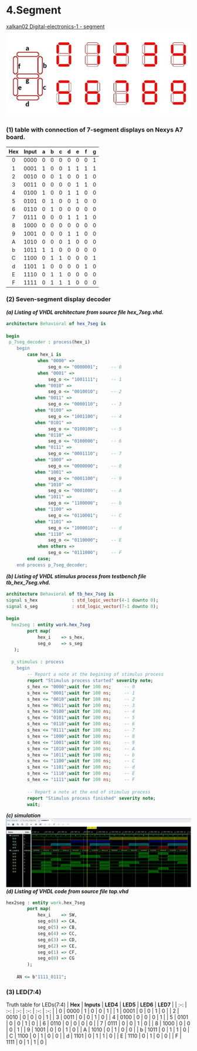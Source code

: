 
# 4.Segment
[xalkan02 Digital-electronics-1 - segment](https://github.com/TarikVUT/Digital-electronics-1/edit/main/labs/4.segment)</b>
![](https://github.com/TarikVUT/Digital-electronics-1/blob/main/labs/4.segment/images/1.PNG)
### (1) table with connection of 7-segment displays on Nexys A7 board.
| **Hex** | **Input** | **a** | **b** | **c** | **d** | **e** | **f** | **g** |
| :-: | :-: | :-: | :-: | :-: | :-: | :-: | :-: | :-: |
| 0 | 0000 | 0 | 0 | 0 | 0 | 0 | 0 | 1 |
| 1 | 0001 | 1 | 0 | 0 | 1 | 1 | 1 | 1 |
| 2 | 0010 | 0 | 0 | 1 | 0 | 0 | 1 | 0 |
| 3 | 0011 | 0 | 0 | 0 | 0 | 1 | 1 | 0 |
| 4 | 0100 | 1 | 0 | 0 | 1 | 1 | 0 | 0 |
| 5 | 0101 | 0 | 1 | 0 | 0 | 1 | 0 | 0 |
| 6 | 0110 | 0 | 1 | 0 | 0 | 0 | 0 | 0 |
| 7 | 0111 | 0 | 0 | 0 | 1 | 1 | 1 | 0 |
| 8 | 1000 | 0 | 0 | 0 | 0 | 0 | 0 | 0 |
| 9 | 1001 | 0 | 0 | 0 | 1 | 1 | 0 | 0 |
| A | 1010 | 0 | 0 | 0 | 1 | 0 | 0 | 0 |
| b | 1011 | 1 | 1 | 0 | 0 | 0 | 0 | 0 |
| C | 1100 | 0 | 1 | 1 | 0 | 0 | 0 | 1 |
| d | 1101 | 1 | 0 | 0 | 0 | 0 | 1 | 0 |
| E | 1110 | 0 | 1 | 1 | 0 | 0 | 0 | 0 |
| F | 1111 | 0 | 1 | 1 | 1 | 0 | 0 | 0 |




### (2) Seven-segment display decoder
***(a) Listing of VHDL architecture from source file hex_7seg.vhd.***
``` vhdl
architecture Behavioral of hex_7seg is

begin
 p_7seg_decoder : process(hex_i)
    begin
        case hex_i is
            when "0000" =>
                seg_o <= "0000001";     -- 0
            when "0001" =>
                seg_o <= "1001111";     -- 1
           when "0010" =>
                seg_o <= "0010010";     -- 2
           when "0011" =>
                seg_o <= "0000110";     -- 3
           when "0100" =>
                seg_o <= "1001100";     -- 4
           when "0101" =>
                seg_o <= "0100100";     -- 5
           when "0110" =>
                seg_o <= "0100000";     -- 6
           when "0111" =>
                seg_o <= "0001110";     -- 7
           when "1000" =>
                seg_o <= "0000000";     -- 8
           when "1001" =>
                seg_o <= "0001100";     -- 9
           when "1010" =>
                seg_o <= "0001000";     -- A
           when "1011" =>
                seg_o <= "1100000";     -- b
           when "1100" =>
                seg_o <= "0110001";     -- C
           when "1101" =>
                seg_o <= "1000010";     -- d
           when "1110" =>
                seg_o <= "0110000";     -- E
            when others =>
                seg_o <= "0111000";     -- F
        end case;
    end process p_7seg_decoder;

```

***(b) Listing of VHDL stimulus process from testbench file tb_hex_7seg.vhd.***
```vhdl
architecture Behavioral of tb_hex_7seg is
signal s_hex             : std_logic_vector(4-1 downto 0);
signal s_seg             : std_logic_vector(7-1 downto 0);

begin
  hex2seg : entity work.hex_7seg
        port map(
            hex_i    => s_hex,
            seg_o    => s_seg
   );

  p_stimulus : process
    begin
        -- Report a note at the begining of stimulus process
        report "Stimulus process started" severity note;
        s_hex <= "0000";wait for 100 ns;     -- 0
        s_hex <= "0001";wait for 100 ns;     -- 1  
        s_hex <= "0010";wait for 100 ns;     -- 2
        s_hex <= "0011";wait for 100 ns;     -- 3
        s_hex <= "0100";wait for 100 ns;     -- 4 
        s_hex <= "0101";wait for 100 ns;     -- 5 
        s_hex <= "0110";wait for 100 ns;     -- 6
        s_hex <= "0111";wait for 100 ns;     -- 7 
        s_hex <= "1000";wait for 100 ns;     -- 8
        s_hex <= "1001";wait for 100 ns;     -- 9
        s_hex <= "1010";wait for 100 ns;     -- A 
        s_hex <= "1011";wait for 100 ns;     -- b
        s_hex <= "1100";wait for 100 ns;     -- C
        s_hex <= "1101";wait for 100 ns;     -- d
        s_hex <= "1110";wait for 100 ns;     -- E
        s_hex <= "1111";wait for 100 ns;     -- F
      
        -- Report a note at the end of stimulus process
        report "Stimulus process finished" severity note;
        wait;

```
 ***(c) simulation***
![](https://github.com/TarikVUT/Digital-electronics-1/blob/main/labs/4.segment/images/2.png)
***(d) Listing of VHDL code from source file top.vhd***
``` vhdl
hex2seg : entity work.hex_7seg
        port map(
            hex_i    => SW,
            seg_o(6) => CA,
            seg_o(5) => CB,
            seg_o(4) => CC,
            seg_o(3) => CD,
            seg_o(2) => CE,
            seg_o(1) => CF,
            seg_o(0) => CG
        );

    AN <= b"1111_0111";

```
### (3) LED(7:4)
Truth table for LEDs(7:4)
| **Hex** | **Inputs** | **LED4** | **LED5** | **LED6** | **LED7** |
| :-: | :-: | :-: | :-: | :-: | :-: |
| 0 | 0000 | 1 | 0 | 0 | 1 |
| 1 | 0001 | 0 | 0 | 1 | 0 |
| 2 | 0010 | 0 | 0 | 0 | 1 |
| 3 | 0011 | 0 | 0 | 1 | 0 |
| 4 | 0100 | 0 | 0 | 0 | 1 |
| 5 | 0101 | 0 | 0 | 1 | 0 |
| 6 | 0110 | 0 | 0 | 0 | 0 |
| 7 | 0111 | 0 | 0 | 1 | 0 |
| 8 | 1000 | 0 | 0 | 0 | 1 |
| 9 | 1001 | 0 | 0 | 1 | 0 |
| A | 1010 | 0 | 1 | 0 | 0 |
| b | 1011 | 0 | 1 | 1 | 0 |
| C | 1100 | 0 | 1 | 0 | 0 |
| d | 1101 | 0 | 1 | 1 | 0 |
| E | 1110 | 0 | 1 | 0 | 0 |
| F | 1111 | 0 | 1 | 1 | 0 |

